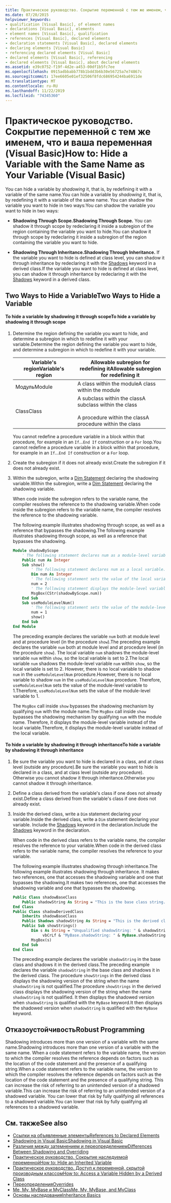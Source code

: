 ```yaml
---
title: Практическое руководство. Сокрытие переменной с тем же именем, что и ваша переменная
ms.date: 07/20/2015
helpviewer_keywords:
- qualification [Visual Basic], of element names
- declarations [Visual Basic], elements
- element names [Visual Basic], qualification
- references [Visual Basic], declared elements
- declaration statements [Visual Basic], declared elements
- declaring elements [Visual Basic]
- referencing declared elements [Visual Basic]
- declared elements [Visual Basic], referencing
- declared elements [Visual Basic], about declared elements
ms.assetid: e39c0752-f19f-4d2e-a453-00df1b5fc7ee
ms.openlocfilehash: 0915adbbabb778b1bdd3b6b30e56725a7e74867c
ms.sourcegitcommit: 17ee6605e01ef32506f8fdc686954244ba6911de
ms.translationtype: MT
ms.contentlocale: ru-RU
ms.lasthandoff: 11/22/2019
ms.locfileid: "74345360"
---
```

# <a name="how-to-hide-a-variable-with-the-same-name-as-your-variable-visual-basic"></a><span data-ttu-id="6d8fe-102">Практическое руководство. Сокрытие переменной с тем же именем, что и ваша переменная (Visual Basic)</span><span class="sxs-lookup"><span data-stu-id="6d8fe-102">How to: Hide a Variable with the Same Name as Your Variable (Visual Basic)</span></span>

<span data-ttu-id="6d8fe-103">You can hide a variable by *shadowing* it, that is, by redefining it with a variable of the same name.</span><span class="sxs-lookup"><span data-stu-id="6d8fe-103">You can hide a variable by *shadowing* it, that is, by redefining it with a variable of the same name.</span></span> <span data-ttu-id="6d8fe-104">You can shadow the variable you want to hide in two ways:</span><span class="sxs-lookup"><span data-stu-id="6d8fe-104">You can shadow the variable you want to hide in two ways:</span></span>

- <span data-ttu-id="6d8fe-105">**Shadowing Through Scope.**</span><span class="sxs-lookup"><span data-stu-id="6d8fe-105">**Shadowing Through Scope.**</span></span> <span data-ttu-id="6d8fe-106">You can shadow it through scope by redeclaring it inside a subregion of the region containing the variable you want to hide.</span><span class="sxs-lookup"><span data-stu-id="6d8fe-106">You can shadow it through scope by redeclaring it inside a subregion of the region containing the variable you want to hide.</span></span>

- <span data-ttu-id="6d8fe-107">**Shadowing Through Inheritance.**</span><span class="sxs-lookup"><span data-stu-id="6d8fe-107">**Shadowing Through Inheritance.**</span></span> <span data-ttu-id="6d8fe-108">If the variable you want to hide is defined at class level, you can shadow it through inheritance by redeclaring it with the [Shadows](../../../../visual-basic/language-reference/modifiers/shadows.md) keyword in a derived class.</span><span class="sxs-lookup"><span data-stu-id="6d8fe-108">If the variable you want to hide is defined at class level, you can shadow it through inheritance by redeclaring it with the [Shadows](../../../../visual-basic/language-reference/modifiers/shadows.md) keyword in a derived class.</span></span>

## <a name="two-ways-to-hide-a-variable"></a><span data-ttu-id="6d8fe-109">Two Ways to Hide a Variable</span><span class="sxs-lookup"><span data-stu-id="6d8fe-109">Two Ways to Hide a Variable</span></span>

#### <a name="to-hide-a-variable-by-shadowing-it-through-scope"></a><span data-ttu-id="6d8fe-110">To hide a variable by shadowing it through scope</span><span class="sxs-lookup"><span data-stu-id="6d8fe-110">To hide a variable by shadowing it through scope</span></span>

1. <span data-ttu-id="6d8fe-111">Determine the region defining the variable you want to hide, and determine a subregion in which to redefine it with your variable.</span><span class="sxs-lookup"><span data-stu-id="6d8fe-111">Determine the region defining the variable you want to hide, and determine a subregion in which to redefine it with your variable.</span></span>

    |<span data-ttu-id="6d8fe-112">Variable's region</span><span class="sxs-lookup"><span data-stu-id="6d8fe-112">Variable's region</span></span>|<span data-ttu-id="6d8fe-113">Allowable subregion for redefining it</span><span class="sxs-lookup"><span data-stu-id="6d8fe-113">Allowable subregion for redefining it</span></span>|
    |-----------------------|-------------------------------------------|
    |<span data-ttu-id="6d8fe-114">Модуль</span><span class="sxs-lookup"><span data-stu-id="6d8fe-114">Module</span></span>|<span data-ttu-id="6d8fe-115">A class within the module</span><span class="sxs-lookup"><span data-stu-id="6d8fe-115">A class within the module</span></span>|
    |<span data-ttu-id="6d8fe-116">Class</span><span class="sxs-lookup"><span data-stu-id="6d8fe-116">Class</span></span>|<span data-ttu-id="6d8fe-117">A subclass within the class</span><span class="sxs-lookup"><span data-stu-id="6d8fe-117">A subclass within the class</span></span><br /><br /> <span data-ttu-id="6d8fe-118">A procedure within the class</span><span class="sxs-lookup"><span data-stu-id="6d8fe-118">A procedure within the class</span></span>|

    <span data-ttu-id="6d8fe-119">You cannot redefine a procedure variable in a block within that procedure, for example in an `If`...`End If` construction or a `For` loop.</span><span class="sxs-lookup"><span data-stu-id="6d8fe-119">You cannot redefine a procedure variable in a block within that procedure, for example in an `If`...`End If` construction or a `For` loop.</span></span>

2. <span data-ttu-id="6d8fe-120">Create the subregion if it does not already exist.</span><span class="sxs-lookup"><span data-stu-id="6d8fe-120">Create the subregion if it does not already exist.</span></span>

3. <span data-ttu-id="6d8fe-121">Within the subregion, write a [Dim Statement](../../../../visual-basic/language-reference/statements/dim-statement.md) declaring the shadowing variable.</span><span class="sxs-lookup"><span data-stu-id="6d8fe-121">Within the subregion, write a [Dim Statement](../../../../visual-basic/language-reference/statements/dim-statement.md) declaring the shadowing variable.</span></span>

    <span data-ttu-id="6d8fe-122">When code inside the subregion refers to the variable name, the compiler resolves the reference to the shadowing variable.</span><span class="sxs-lookup"><span data-stu-id="6d8fe-122">When code inside the subregion refers to the variable name, the compiler resolves the reference to the shadowing variable.</span></span>

    <span data-ttu-id="6d8fe-123">The following example illustrates shadowing through scope, as well as a reference that bypasses the shadowing.</span><span class="sxs-lookup"><span data-stu-id="6d8fe-123">The following example illustrates shadowing through scope, as well as a reference that bypasses the shadowing.</span></span>

    ```vb
    Module shadowByScope
        ' The following statement declares num as a module-level variable.
        Public num As Integer
        Sub show()
            ' The following statement declares num as a local variable.
            Dim num As Integer
            ' The following statement sets the value of the local variable.
            num = 2
            ' The following statement displays the module-level variable.
            MsgBox(CStr(shadowByScope.num))
        End Sub
        Sub useModuleLevelNum()
            ' The following statement sets the value of the module-level variable.
            num = 1
            show()
        End Sub
    End Module
    ```

    <span data-ttu-id="6d8fe-124">The preceding example declares the variable `num` both at module level and at procedure level (in the procedure `show`).</span><span class="sxs-lookup"><span data-stu-id="6d8fe-124">The preceding example declares the variable `num` both at module level and at procedure level (in the procedure `show`).</span></span> <span data-ttu-id="6d8fe-125">The local variable `num` shadows the module-level variable `num` within `show`, so the local variable is set to 2.</span><span class="sxs-lookup"><span data-stu-id="6d8fe-125">The local variable `num` shadows the module-level variable `num` within `show`, so the local variable is set to 2.</span></span> <span data-ttu-id="6d8fe-126">However, there is no local variable to shadow `num` in the `useModuleLevelNum` procedure.</span><span class="sxs-lookup"><span data-stu-id="6d8fe-126">However, there is no local variable to shadow `num` in the `useModuleLevelNum` procedure.</span></span> <span data-ttu-id="6d8fe-127">Therefore, `useModuleLevelNum` sets the value of the module-level variable to 1.</span><span class="sxs-lookup"><span data-stu-id="6d8fe-127">Therefore, `useModuleLevelNum` sets the value of the module-level variable to 1.</span></span>

    <span data-ttu-id="6d8fe-128">The `MsgBox` call inside `show` bypasses the shadowing mechanism by qualifying `num` with the module name.</span><span class="sxs-lookup"><span data-stu-id="6d8fe-128">The `MsgBox` call inside `show` bypasses the shadowing mechanism by qualifying `num` with the module name.</span></span> <span data-ttu-id="6d8fe-129">Therefore, it displays the module-level variable instead of the local variable.</span><span class="sxs-lookup"><span data-stu-id="6d8fe-129">Therefore, it displays the module-level variable instead of the local variable.</span></span>

#### <a name="to-hide-a-variable-by-shadowing-it-through-inheritance"></a><span data-ttu-id="6d8fe-130">To hide a variable by shadowing it through inheritance</span><span class="sxs-lookup"><span data-stu-id="6d8fe-130">To hide a variable by shadowing it through inheritance</span></span>

1. <span data-ttu-id="6d8fe-131">Be sure the variable you want to hide is declared in a class, and at class level (outside any procedure).</span><span class="sxs-lookup"><span data-stu-id="6d8fe-131">Be sure the variable you want to hide is declared in a class, and at class level (outside any procedure).</span></span> <span data-ttu-id="6d8fe-132">Otherwise you cannot shadow it through inheritance.</span><span class="sxs-lookup"><span data-stu-id="6d8fe-132">Otherwise you cannot shadow it through inheritance.</span></span>

2. <span data-ttu-id="6d8fe-133">Define a class derived from the variable's class if one does not already exist.</span><span class="sxs-lookup"><span data-stu-id="6d8fe-133">Define a class derived from the variable's class if one does not already exist.</span></span>

3. <span data-ttu-id="6d8fe-134">Inside the derived class, write a `Dim` statement declaring your variable.</span><span class="sxs-lookup"><span data-stu-id="6d8fe-134">Inside the derived class, write a `Dim` statement declaring your variable.</span></span> <span data-ttu-id="6d8fe-135">Include the [Shadows](../../../../visual-basic/language-reference/modifiers/shadows.md) keyword in the declaration.</span><span class="sxs-lookup"><span data-stu-id="6d8fe-135">Include the [Shadows](../../../../visual-basic/language-reference/modifiers/shadows.md) keyword in the declaration.</span></span>

    <span data-ttu-id="6d8fe-136">When code in the derived class refers to the variable name, the compiler resolves the reference to your variable.</span><span class="sxs-lookup"><span data-stu-id="6d8fe-136">When code in the derived class refers to the variable name, the compiler resolves the reference to your variable.</span></span>

    <span data-ttu-id="6d8fe-137">The following example illustrates shadowing through inheritance.</span><span class="sxs-lookup"><span data-stu-id="6d8fe-137">The following example illustrates shadowing through inheritance.</span></span> <span data-ttu-id="6d8fe-138">It makes two references, one that accesses the shadowing variable and one that bypasses the shadowing.</span><span class="sxs-lookup"><span data-stu-id="6d8fe-138">It makes two references, one that accesses the shadowing variable and one that bypasses the shadowing.</span></span>

    ```vb
    Public Class shadowBaseClass
        Public shadowString As String = "This is the base class string."
    End Class
    Public Class shadowDerivedClass
        Inherits shadowBaseClass
        Public Shadows shadowString As String = "This is the derived class string."
        Public Sub showStrings()
            Dim s As String = "Unqualified shadowString: " & shadowString &
                 vbCrLf & "MyBase.shadowString: " & MyBase.shadowString
            MsgBox(s)
        End Sub
    End Class
    ```

    <span data-ttu-id="6d8fe-139">The preceding example declares the variable `shadowString` in the base class and shadows it in the derived class.</span><span class="sxs-lookup"><span data-stu-id="6d8fe-139">The preceding example declares the variable `shadowString` in the base class and shadows it in the derived class.</span></span> <span data-ttu-id="6d8fe-140">The procedure `showStrings` in the derived class displays the shadowing version of the string when the name `shadowString` is not qualified.</span><span class="sxs-lookup"><span data-stu-id="6d8fe-140">The procedure `showStrings` in the derived class displays the shadowing version of the string when the name `shadowString` is not qualified.</span></span> <span data-ttu-id="6d8fe-141">It then displays the shadowed version when `shadowString` is qualified with the `MyBase` keyword.</span><span class="sxs-lookup"><span data-stu-id="6d8fe-141">It then displays the shadowed version when `shadowString` is qualified with the `MyBase` keyword.</span></span>

## <a name="robust-programming"></a><span data-ttu-id="6d8fe-142">Отказоустойчивость</span><span class="sxs-lookup"><span data-stu-id="6d8fe-142">Robust Programming</span></span>

<span data-ttu-id="6d8fe-143">Shadowing introduces more than one version of a variable with the same name.</span><span class="sxs-lookup"><span data-stu-id="6d8fe-143">Shadowing introduces more than one version of a variable with the same name.</span></span> <span data-ttu-id="6d8fe-144">When a code statement refers to the variable name, the version to which the compiler resolves the reference depends on factors such as the location of the code statement and the presence of a qualifying string.</span><span class="sxs-lookup"><span data-stu-id="6d8fe-144">When a code statement refers to the variable name, the version to which the compiler resolves the reference depends on factors such as the location of the code statement and the presence of a qualifying string.</span></span> <span data-ttu-id="6d8fe-145">This can increase the risk of referring to an unintended version of a shadowed variable.</span><span class="sxs-lookup"><span data-stu-id="6d8fe-145">This can increase the risk of referring to an unintended version of a shadowed variable.</span></span> <span data-ttu-id="6d8fe-146">You can lower that risk by fully qualifying all references to a shadowed variable.</span><span class="sxs-lookup"><span data-stu-id="6d8fe-146">You can lower that risk by fully qualifying all references to a shadowed variable.</span></span>

## <a name="see-also"></a><span data-ttu-id="6d8fe-147">См. также</span><span class="sxs-lookup"><span data-stu-id="6d8fe-147">See also</span></span>

- [<span data-ttu-id="6d8fe-148">Ссылки на объявленные элементы</span><span class="sxs-lookup"><span data-stu-id="6d8fe-148">References to Declared Elements</span></span>](../../../../visual-basic/programming-guide/language-features/declared-elements/references-to-declared-elements.md)
- [<span data-ttu-id="6d8fe-149">Shadowing in Visual Basic</span><span class="sxs-lookup"><span data-stu-id="6d8fe-149">Shadowing in Visual Basic</span></span>](../../../../visual-basic/programming-guide/language-features/declared-elements/shadowing.md)
- [<span data-ttu-id="6d8fe-150">Различия между затемнением и переопределением</span><span class="sxs-lookup"><span data-stu-id="6d8fe-150">Differences Between Shadowing and Overriding</span></span>](../../../../visual-basic/programming-guide/language-features/declared-elements/differences-between-shadowing-and-overriding.md)
- [<span data-ttu-id="6d8fe-151">Практическое руководство. Сокрытие наследуемой переменной</span><span class="sxs-lookup"><span data-stu-id="6d8fe-151">How to: Hide an Inherited Variable</span></span>](../../../../visual-basic/programming-guide/language-features/declared-elements/how-to-hide-an-inherited-variable.md)
- [<span data-ttu-id="6d8fe-152">Практическое руководство. Доступ к переменной, скрытой производным классом</span><span class="sxs-lookup"><span data-stu-id="6d8fe-152">How to: Access a Variable Hidden by a Derived Class</span></span>](../../../../visual-basic/programming-guide/language-features/declared-elements/how-to-access-a-variable-hidden-by-a-derived-class.md)
- [<span data-ttu-id="6d8fe-153">Переопределения</span><span class="sxs-lookup"><span data-stu-id="6d8fe-153">Overrides</span></span>](../../../../visual-basic/language-reference/modifiers/overrides.md)
- [<span data-ttu-id="6d8fe-154">Me, My, MyBase и MyClass</span><span class="sxs-lookup"><span data-stu-id="6d8fe-154">Me, My, MyBase, and MyClass</span></span>](../../../../visual-basic/programming-guide/program-structure/me-my-mybase-and-myclass.md)
- [<span data-ttu-id="6d8fe-155">Основы наследования</span><span class="sxs-lookup"><span data-stu-id="6d8fe-155">Inheritance Basics</span></span>](../../../../visual-basic/programming-guide/language-features/objects-and-classes/inheritance-basics.md)
